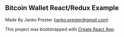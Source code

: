 ## Bitcoin Wallet React/Redux Example

Made By Janko Prester (janko.prester@gmail.com)


This project was bootstrapped with [Create React App](https://github.com/facebookincubator/create-react-app).